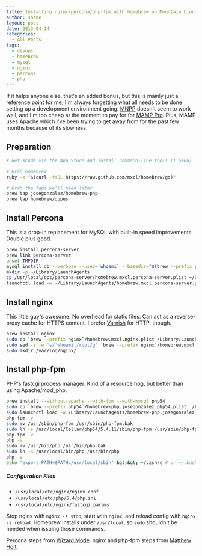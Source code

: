 ```yaml
---
title: Installing nginx/percona/php-fpm with homebrew on Mountain Lion
author: shane
layout: post
date: 2013-04-14
categories:
  - All Posts
tags:
  - devops
  - homebrew
  - mysql
  - nginx
  - percona
  - php
---
```


If it helps anyone else, that's an added bonus, but this is mainly just a reference point for me; I'm always forgetting what all needs to be done setting up a development environment going. [MNPP][1] doesn't seem to work well, and I'm too cheap at the moment to pay for for [MAMP Pro][2]. Plus, MAMP uses Apache which I've been trying to get away from for the past few months because of its slowness.

<!--more-->

## Preparation

```bash
# Get Xcode via the App Store and install command-line tools (1.6+GB)

# Grab homebrew
ruby -e "$(curl -fsSL https://raw.github.com/mxcl/homebrew/go)"

# Grab the taps we'll need later
brew tap josegonzalez/homebrew-php
brew tap homebrew/dupes
```

## Install Percona

This is a drop-in replacement for MySQL with built-in speed improvements. Double plus good.

```bash
brew install percona-server
brew link percona-server
unset TMPDIR
mysql_install_db --verbose --user=`whoami` --basedir="$(brew --prefix percona-server)" --datadir=/usr/local/var/percona --tmpdir=/tmp
mkdir -p ~/Library/LaunchAgents
cp /usr/local/opt/percona-server/homebrew.mxcl.percona-server.plist ~/Library/LaunchAgents/
launchctl load -w ~/Library/LaunchAgents/homebrew.mxcl.percona-server.plist
```

## Install nginx

This little guy's awesome. No overhead for static files. Can act as a reverse-proxy cache for HTTPS content. I prefer [Varnish][3] for HTTP, though.

```bash
brew install nginx
sudo cp `brew --prefix nginx`/homebrew.mxcl.nginx.plist /Library/LaunchDaemons/
sudo sed -i -e 's/`whoami`/root/g' `brew --prefix nginx`/homebrew.mxcl.nginx.plist
sudo mkdir /var/log/nginx/
```

## Install php-fpm

PHP's fastcgi process manager. Kind of a resource hog, but better than using Apache/mod_php.

```bash
brew install --without-apache --with-fpm --with-mysql php54
sudo cp `brew --prefix php54`/homebrew-php.josegonzalez.php54.plist  /Library/LaunchAgents/
sudo launchctl load -w /Library/LaunchAgents/homebrew-php.josegonzalez.php54.plist
php-fpm -v
sudo mv /usr/sbin/php-fpm /usr/sbin/php-fpm.bak
sudo ln -s /usr/local/Cellar/php54/5.4.11/sbin/php-fpm /usr/sbin/php-fpm
php-fpm -v
php -v
sudo mv /usr/bin/php /usr/bin/php.bak
sudo ln -s /usr/local/bin/php /usr/bin/php
php -v
echo 'export PATH=$PATH:/usr/local/sbin' &gt;&gt; ~/.zshrc # or ~/.bash_profile
```

##### Configuration Files

  * `/usr/local/etc/nginx/nginx.conf`
  * `/usr/local/etc/php/5.4/php.ini`
  * `/usr/local/etc/nginx/fastcgi_params`

Stop nginx with `nginx -s stop`, start with `nginx`, and reload config with `nginx -s reload`. Homebrew installs under `/usr/local`, so `sudo` shouldn't be needed when issuing those commands.

Percona steps from [Wizard Mode][4]. nginx and php-fpm steps from [Matthew Holt][5].

 [1]: http://getmnpp.org
 [2]: http://www.mamp.info/en/mamp-pro/
 [3]: https://www.varnish-cache.org/
 [4]: http://wizardmode.com/2012/06/apache-php-mysql-dev-on-os-x-lion-with-a-minimum-of-pain/
 [5]: http://mwholt.blogspot.com/2013/03/install-nginxphpmysql-on-os-x-mountain.html
